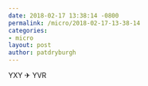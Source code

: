 ```yaml
---
date: 2018-02-17 13:38:14 -0800
permalink: /micro/2018-02-17-13-38-14
categories:
- micro
layout: post
author: patdryburgh
---
```


YXY ✈ YVR